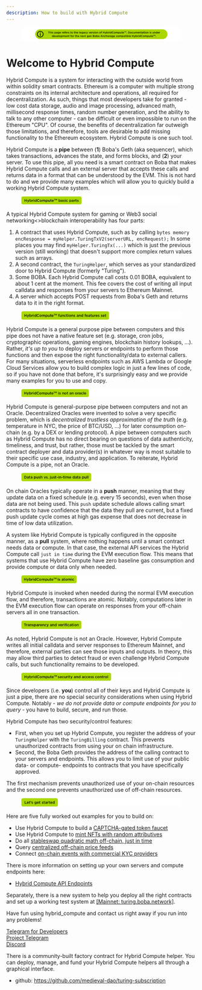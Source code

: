 ```yaml
---
description: How to build with Hybrid Compute
---
```

<figure><img src="../../assets/hc-under-upgrade.png" alt=""><figcaption></figcaption></figure>

# Welcome to Hybrid Compute

Hybrid Compute is a system for interacting with the outside world from within solidity smart contracts. Ethereum is a computer with multiple strong constraints on its internal architecture and operations, all required for decentralization. As such, things that most developers take for granted - low cost data storage, audio and image processing, advanced math, millisecond response times, random number generation, and the ability to talk to any other computer - can be difficult or even impossible to run on the Ethereum "CPU". Of course, the benefits of decentralization far outweigh those limitations, and therefore, tools are desirable to add missing functionality to the Ethereum ecosystem. Hybrid Compute is one such tool.

Hybrid Compute is a **pipe** between (**1**) Boba's Geth (aka sequencer), which takes transactions, advances the state, and forms blocks, and (**2**) your server. To use this pipe, all you need is a smart contract on Boba that makes Hybrid Compute calls and an external server that accepts these calls and returns data in a format that can be understood by the EVM. This is not hard to do and we provide many examples which will allow you to quickly build a working Hybrid Compute system.

<figure><img src="../../assets/Hybridcompute basic parts (1).png" alt=""><figcaption></figcaption></figure>

A typical Hybrid Compute system for gaming or Web3 social networking<>blockchain interoperability has four parts:

1. A contract that uses Hybrid Compute, such as by calling `bytes memory encResponse = myHelper.TuringTxV2(serverURL, encRequest);` In some places you may find `myHelper.TuringTx(...)` which is just the previous version (still working) that doesn't support more complex return values such as arrays.
2. A second contract, the `TuringHelper`, which serves as your standardized door to Hybrid Compute (formerly "Turing").
3. Some BOBA. Each Hybrid Compute call costs 0.01 BOBA, equivalent to about 1 cent at the moment. This fee covers the cost of writing all input calldata and responses from your servers to Ethereum Mainnet.
4. A server which accepts POST requests from Boba's Geth and returns data to it in the right format.

<figure><img src="../../assets/hybridcompute functions and features set.png" alt=""><figcaption></figcaption></figure>

Hybrid Compute is a general purpose pipe between computers and this pipe does not have a native feature set (e.g. storage, cron jobs, cryptographic operations, gaming engines, blockchain history lookups, ...). Rather, _it's up to you_ to deploy servers or endpoints to perform those functions and then expose the right functionality/data to external callers. For many situations, serverless endpoints such as AWS Lambda or Google Cloud Services allow you to build complex logic in just a few lines of code, so if you have not done that before, it's surprisingly easy and we provide many examples for you to use and copy.

<figure><img src="../../assets/hybridcompute is not an oracle.png" alt=""><figcaption></figcaption></figure>

Hybrid Compute is general-purpose pipe between computers and not an Oracle. Decentralized Oracles were invented to solve a very specific problem, which is _decentralized trustless approximation of the truth_ (e.g. temperature in NYC, the price of BTC/USD, ...) for later consumption on-chain (e.g. by a DEX or lending protocol). A pipe between computers such as Hybrid Compute has no direct bearing on questions of data authenticity, timeliness, and trust, but rather, those must be tackled by the smart contract deployer and data provider(s) in whatever way is most suitable to their specific use case, industry, and application. To reiterate, Hybrid Compute is a pipe, not an Oracle.

<figure><img src="../../assets/data push vs just in time.png" alt=""><figcaption></figcaption></figure>

On chain Oracles typically operate in a **push** manner, meaning that they update data on a fixed schedule (e.g. every 15 seconds), even when those data are not being used. This `push` update schedule allows calling smart contracts to have confidence that the data they pull are current, but a fixed push update cycle comes at high gas expense that does not decrease in time of low data utilization.

A system like Hybrid Compute is typically configured in the opposite manner, as a **pull** system, where nothing happens until a smart contract needs data or compute. In that case, the external API services the Hybrid Compute call `just in time` during the EVM execution flow. This means that systems that use Hybrid Compute have zero baseline gas consumption and provide compute or data only when needed.

<figure><img src="../../assets/hybridcompute is atomic.png" alt=""><figcaption></figcaption></figure>

Hybrid Compute is invoked when needed during the normal EVM execution flow, and therefore, transactions are atomic. Notably, computations later in the EVM execution flow can operate on responses from your off-chain servers all in one transaction.

<figure><img src="../../assets/transparency and verification.png" alt=""><figcaption></figcaption></figure>

As noted, Hybrid Compute is not an Oracle. However, Hybrid Compute writes all initial calldata and server responses to Ethereum Mainnet, and therefore, external parties can see those inputs and outputs. In theory, this may allow third parties to detect fraud or even challenge Hybrid Compute calls, but such functionality remains to be developed.

<figure><img src="../../assets/hybridcompute security and access control.png" alt=""><figcaption></figcaption></figure>

Since developers (i.e. **you**) control all of their keys and Hybrid Compute is just a pipe, there are no special security considerations when using Hybrid Compute. Notably - _we do not provide data or compute endpoints for you to query_ - you have to build, secure, and run those.

Hybrid Compute has two security/control features:

* First, when you set up Hybrid Compute, you register the address of your `TuringHelper` with the `TuringBilling` contract. This prevents unauthorized contracts from using your on chain infrastructure.
* Second, the Boba Geth provides the address of the calling contract to your servers and endpoints. This allows you to limit use of your public data- or compute- endpoints to contracts that you have specifically approved.

The first mechanism prevents unauthorized use of your on-chain resources and the second one prevents unauthorized use of off-chain resources.

<figure><img src="../../assets/lets get started.png" alt=""><figcaption></figcaption></figure>

Here are five fully worked out examples for you to build on:

* Use Hybrid Compute to build a [CAPTCHA-gated token faucet](https://github.com/bobanetwork/boba\_legacy/tree/develop/boba_community/hc-captcha-metafaucet)
* Use Hybrid Compute to [mint NFTs with random attributives](https://github.com/bobanetwork/boba\_legacy/tree/develop/boba_community/hc-monsters)
* Do all [stableswap quadratic math off-chain, just in time](https://github.com/bobanetwork/boba\_legacy/tree/develop/boba\_examples/turing-lending)
* Query [centralized off-chain price feeds](features/price-feeds.md#3-bobalink)
* Connect [on-chain events with commercial KYC providers](https://github.com/bobanetwork/boba\_legacy/tree/develop/boba_community/hc-kyc)

There is more information on setting up your own servers and compute endpoints here:

* [Hybrid Compute API Endpoints](../hc/examples/aws_lambda_setup.md)

Separately, there is a new system to help you deploy all the right contracts and set up a working test system at [\[Mainnet: turing.boba.network\]](https://turing.boba.network).

Have fun using hybrid\_compute and contact us right away if you run into any problems!

[Telegram for Developers](https://t.me/bobadev)\
[Project Telegram](https://t.me/bobanetwork)\
[Discord](https://discord.com/invite/Hvu3zpFwWd)

There is a community-built factory contract for Hybrid Compute helper. You can deploy, manage, and fund your Hybrid Compute helpers all through a graphical interface.

* github: https://github.com/medieval-dao/turing-subscription
